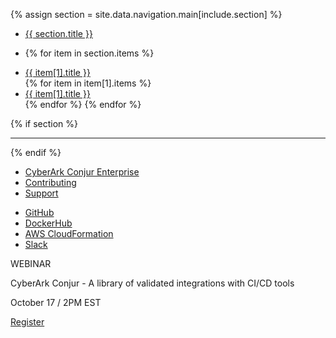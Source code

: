 {% assign section = site.data.navigation.main[include.section] %}

<ul class="sidebar-nav list-unstyled">
  <li class="section">
    <a href="{{ section.path }}">{{ section.title }}</a>
  <li>

  {% for item in section.items %}
    <li class="item{% if item[1].items %} parent-item{% endif %}"><a href="{{ item[1].path }}">{{ item[1].title }}</a></li>
    {% for item in item[1].items %}
      <li class="item sub-item"><a href="{{ item[1].path }}">{{ item[1].title }}</a></li>
    {% endfor %}
  {% endfor %}
</ul>

{% if section %}
<hr/>
{% endif %}

<ul class="sidebar-nav list-unstyled">
  <li class="item"><a class="event-click" id="side-nav-button-enterprise" href="https://www.cyberark.com/products/privileged-account-security-solution/cyberark-conjur/" target="_blank">CyberArk Conjur Enterprise</a></li>
  <li class="item"><a href="https://github.com/cyberark/conjur/blob/master/CONTRIBUTING.md">Contributing</a></li>
  <li class="item"><a href="/support.html">Support</a></li>
</ul>

<div>
  <div>
    <p></p>
    <p></p>

  </div>
</div>
<ul class="sidebar-nav list-unstyled">
  <li class="item"><a id="side-nav-button-github" class="event-click" href="https://github.com/cyberark/conjur" target="_blank"><i class="fa fa-github-alt"></i> GitHub</a></li>
  <li class="item"><a id="side-nav-button-dockerhub" class="event-click" href="https://hub.docker.com/r/cyberark/conjur/" target="_blank"><div class="icon-docker-hub"></div> DockerHub</a></li>
  <li class="item"><a id="side-nav-button-cloud-formation" class="event-click" href="https://s3.amazonaws.com/conjur-ci-public/cloudformation/conjur-latest.yml"><i class="fa fa-cloud"></i> AWS CloudFormation</a></li>
  <li class="item"><a id="side-nav-button-slack" class="event-click" href="https://slackin-conjur.herokuapp.com/" target="_blank"><i class="fa fa-slack"></i> Slack</a></li>
</ul>
<div class="cta-box-webinar">
  <p class="header">WEBINAR</p>
  <p class="description">CyberArk Conjur - A library of validated integrations with CI/CD tools</p>
  <p class="date">October 17 / 2PM EST</p>
  <div class="link">
    <a href="https://www.cyberark.com/resource/explore-cyberarks-weekly-technical-webcast-series/" class="conjur-webinar-btn">Register</a>
  </div>
</div>
